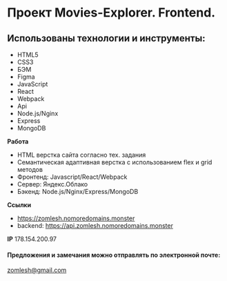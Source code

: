 # Проект Movies-Explorer. Frontend.

## Использованы технологии и инструменты:
* HTML5
* CSS3
* БЭМ
* Figma
* JavaScript
* React
* Webpack
* Api
* Node.js/Nginx
* Express
* MongoDB

**Работа**
* HTML верстка сайта согласно тех. задания
* Семантическая адаптивная верстка с использованием flex и grid методов
* Фронтенд: Javascript/React/Webpack
* Сервер: Яндекс.Облако
* Бэкенд: Node.js/Nginx/Express/MongoDB


**Ссылки**
* https://zomlesh.nomoredomains.monster
* backend: https://api.zomlesh.nomoredomains.monster

**IP**
178.154.200.97

#### Предложения и замечания можно отправлять по электронной почте:
zomlesh@gmail.com

